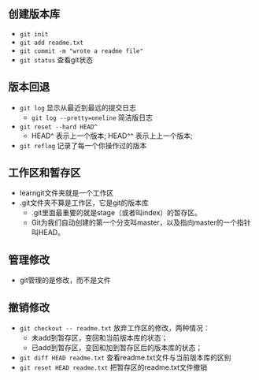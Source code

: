 ## 创建版本库
- `git init`
- `git add readme.txt`
- `git commit -m "wrote a readme file"`
- `git status` 查看git状态

## 版本回退
- `git log` 显示从最近到最远的提交日志
	- `git log --pretty=oneline` 简洁版日志
- `git reset --hard HEAD^`
	- HEAD^ 表示上一个版本; HEAD^^ 表示上上一个版本;
- `git reflog` 记录了每一个你操作过的版本

## 工作区和暂存区
- learngit文件夹就是一个工作区
- .git文件夹不算是工作区，它是git的版本库
	- .git里面最重要的就是stage（或者叫index）的暂存区。
	- Git为我们自动创建的第一个分支叫master，以及指向master的一个指针叫HEAD。

## 管理修改
- git管理的是修改，而不是文件

## 撤销修改
- `git checkout -- readme.txt` 放弃工作区的修改，两种情况：
	- 未add到暂存区，变回和当前版本库的状态；
	- 已add到暂存区，变回和加到暂存区后的版本库的状态；
- `git diff HEAD readme.txt` 查看readme.txt文件与当前版本库的区别
- `git reset HEAD readme.txt` 把暂存区的readme.txt文件撤销